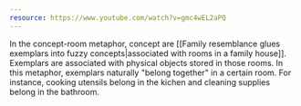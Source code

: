 ```yaml
---
resource: https://www.youtube.com/watch?v=gmc4wEL2aPQ
---
```


In the concept-room metaphor, concept are [[Family resemblance glues exemplars into fuzzy concepts|associated with rooms in a family house]]. Exemplars are associated with physical objects stored in those rooms. In this metaphor, exemplars naturally "belong together" in a certain room. For instance, cooking utensils belong in the kichen and cleaning supplies belong in the bathroom.